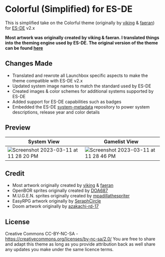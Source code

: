 # Colorful (Simplified) for ES-DE
This is simplified take on the Colorful theme (originally by [viking](https://forums.launchbox-app.com/profile/70421-viking/) & [faeran](https://forums.launchbox-app.com/profile/76940-faeran/)) for [ES-DE](https://es-de.org/) v2.x

**Most artwork was originally created by viking & faeran.  I translated things into the theming engine used by ES-DE. The original version of the theme can be found [here](https://forums.launchbox-app.com/files/file/2081-colorful-bigbox-theme)**

## Changes Made
- Translated and rewrote all Launchbox specific aspects to make the theme compatible with ES-DE v2.x
- Updated system image names to match the standard used by ES-DE
- Created images & color schemes for additional systems supported by ES-DE
- Added support for ES-DE capabilities such as badges
- Embedded the ES-DE [system-metadata](https://gitlab.com/es-de/themes/system-metadata) repository to power system descriptions, release year and color details

## **Preview**

| System View | Gamelist View |
|----|----|
| <img alt="Screenshot 2023-03-11 at 11 28 20 PM" src="https://user-images.githubusercontent.com/1454947/224524385-46a8ca96-9fcb-419a-a34f-a3ca17f68a19.png"> | <img alt="Screenshot 2023-03-11 at 11 28 46 PM" src="https://user-images.githubusercontent.com/1454947/224524392-f5b21d6d-f9d9-41fa-92ac-0cf989fee109.png"> |

## **Credit**
- Most artwork originally created by [viking](https://forums.launchbox-app.com/profile/70421-viking/) & [faeran](https://forums.launchbox-app.com/files/file/2081-colorful-bigbox-theme)
- OpenBOR sprites originally created by [DOA687](https://www.deviantart.com/doa687)
- M.U.G.E.N. sprites originally created by [mpadillathespriter](https://www.deviantart.com/mpadillathespriter)
- EasyRPG artwork originally by [SeraphCircle](https://twitter.com/SeraphCircle)
- Doom artwork originally by [azakachi-rd-17](https://www.deviantart.com/azakachi-rd-17)

## **License**
Creative Commons CC-BY-NC-SA - https://creativecommons.org/licenses/by-nc-sa/2.0/
You are free to share and adapt this theme as long as you provide attribution back as well share any updates you make under the same licence terms.
